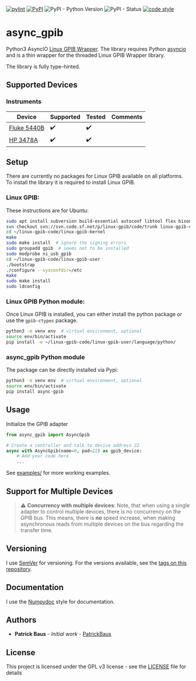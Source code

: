 [![pylint](https://github.com/PatrickBaus/pyAsyncGpib/actions/workflows/pylint.yml/badge.svg)](https://github.com/PatrickBaus/pyAsyncGpib/actions/workflows/pylint.yml)
[![PyPI](https://img.shields.io/pypi/v/async-gpib)](https://pypi.org/project/async-gpib/)
![PyPI - Python Version](https://img.shields.io/pypi/pyversions/async-gpib)
![PyPI - Status](https://img.shields.io/pypi/status/async-gpib)
[![code style](https://img.shields.io/badge/code%20style-black-000000.svg)](https://github.com/psf/black)
# async_gpib
Python3 AsyncIO [Linux GPIB Wrapper](https://linux-gpib.sourceforge.io/). The library requires Python
[asyncio](https://docs.python.org/3/library/asyncio.html) and is a thin wrapper for the threaded Linux GPIB Wrapper
library.

The library is fully type-hinted.

## Supported Devices

### Instruments
|Device|Supported|Tested|Comments|
|--|--|--|--|
|[Fluke 5440B](https://github.com/PatrickBaus/pyAsyncFluke5440B)|:heavy_check_mark:|:heavy_check_mark:|  |
|[HP 3478A](https://github.com/PatrickBaus/pyAsyncHP3478A)|:heavy_check_mark:|:heavy_check_mark:|  |

## Setup
There are currently no packages for Linux GPIB available on all platforms. To install the library it is required to
install Linux GPIB.

### Linux GPIB:
These instructions are for Ubuntu:
```bash
sudo apt install subversion build-essential autoconf libtool flex bison python3-dev
svn checkout svn://svn.code.sf.net/p/linux-gpib/code/trunk linux-gpib-code
cd ~/linux-gpib-code/linux-gpib-kernel
make
sudo make install  # ignore the signing errors
sudo groupadd gpib  # seems not to be installed
sudo modprobe ni_usb_gpib
cd ~/linux-gpib-code/linux-gpib-user
./bootstrap
./configure --sysconfdir=/etc
make
sudo make install
sudo ldconfig
```

### Linux GPIB Python module:
Once Linux GPIB is installed, you can either install the python package or use the `gpib-ctypes` package.
```bash
python3 -m venv env  # virtual environment, optional
source env/bin/activate
pip install -e ~/linux-gpib-code/linux-gpib-user/language/python/
```

### async_gpib Python module
The package can be directly installed via Pypi:
```bash
python3 -m venv env  # virtual environment, optional
source env/bin/activate
pip install async-gpib
```

## Usage
Initialize the GPIB adapter
```python
from async_gpib import AsyncGpib

# Create a controller and talk to device address 22
async with AsyncGpib(name=0, pad=22) as gpib_device:
    # Add your code here
    ...
```
See [examples/](examples/) for more working examples.

## Support for Multiple Devices
> :warning: **Concurrency with multiple devices**: Note, that when using a single adapter to control multiple devices,
> there is no concurrency on the GPIB bus. This means, there is **no** speed increase, when making asynchronous reads
> from multiple devices on the bus regarding the transfer time.

## Versioning
I use [SemVer](http://semver.org/) for versioning. For the versions available, see the
[tags on this repository](https://github.com/PatrickBaus/pyAsyncPrologix/tags). 

## Documentation
I use the [Numpydoc](https://numpydoc.readthedocs.io/en/latest/format.html) style for documentation.

## Authors
* **Patrick Baus** - *Initial work* - [PatrickBaus](https://github.com/PatrickBaus)

## License
This project is licensed under the GPL v3 license - see the [LICENSE](LICENSE) file for details
